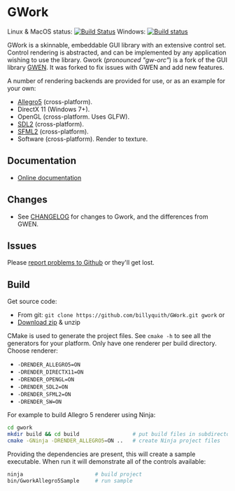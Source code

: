 GWork
=====

Linux & MacOS status: [![Build Status](https://travis-ci.org/billyquith/GWork.svg?branch=gwork)](https://travis-ci.org/billyquith/GWork)  Windows: [![Build status](https://ci.appveyor.com/api/projects/status/chlm41pnqchxlpv2/branch/gwork?svg=true)](https://ci.appveyor.com/project/billyquith/gwork/branch/gwork)

GWork is a skinnable, embeddable GUI library with an extensive control set. Control rendering
is abstracted, and can be implemented by any application wishing to use the library.
Gwork (*pronounced "gw-orc"*) is a fork of the GUI library [GWEN][gwen]. It was forked
to fix issues with GWEN and add new features.

A number of rendering backends are provided for use, or as an example for your own:

 * [Allegro5][al5] (cross-platform).
 * DirectX 11 (Windows 7+).
 * OpenGL (cross-platform. Uses GLFW).
 * [SDL2][sdl2] (cross-platform).
 * [SFML2][sfml2] (cross-platform).
 * Software (cross-platform). Render to texture.

## Documentation

- [Online documentation][docs]

## Changes

- See [CHANGELOG][changes] for changes to Gwork, and the differences from GWEN.

## Issues

Please [report problems to Github][issues] or they'll get lost.

## Build

Get source code:

* From git: `git clone https://github.com/billyquith/GWork.git gwork` or
* [Download zip](https://github.com/billyquith/GWork/archive/gwork.zip) & unzip

CMake is used to generate the project files. See `cmake -h` to see all the generators for
your platform. Only have one renderer per build directory. Choose renderer:

* `-DRENDER_ALLEGRO5=ON`
* `-DRENDER_DIRECTX11=ON`
* `-DRENDER_OPENGL=ON`
* `-DRENDER_SDL2=ON`
* `-DRENDER_SFML2=ON`
* `-DRENDER_SW=ON`

For example to build Allegro 5 renderer using Ninja:

```bash
cd gwork
mkdir build && cd build                 # put build files in subdirectory
cmake -GNinja -DRENDER_ALLEGRO5=ON ..   # create Ninja project files
```

Providing the dependencies are present, this will create a sample executable. When run it will
demonstrate all of the controls available:

```bash
ninja                       # build project
bin/GworkAllegro5Sample     # run sample
```

[gwen]: https://github.com/garrynewman/GWEN
[sdl2]: https://www.libsdl.org/
[sfml2]: http://www.sfml-dev.org
[al5]: http://alleg.sourceforge.net
[docs]: https://billyquith.github.io/GWork/
[changes]: https://github.com/billyquith/GWork/blob/gwork/CHANGELOG.md
[issues]: https://github.com/billyquith/GWork/issues "Bugs/Issues"
